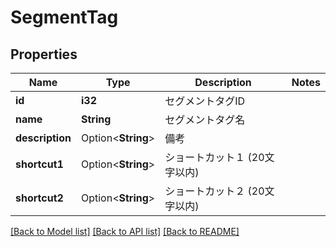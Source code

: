 # SegmentTag

## Properties

Name | Type | Description | Notes
------------ | ------------- | ------------- | -------------
**id** | **i32** | セグメントタグID | 
**name** | **String** | セグメントタグ名 | 
**description** | Option<**String**> | 備考 | 
**shortcut1** | Option<**String**> | ショートカット１ (20文字以内) | 
**shortcut2** | Option<**String**> | ショートカット２ (20文字以内) | 

[[Back to Model list]](../README.md#documentation-for-models) [[Back to API list]](../README.md#documentation-for-api-endpoints) [[Back to README]](../README.md)


